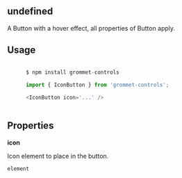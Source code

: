 ## undefined
A Button with a hover effect, all properties of Button apply.
      

## Usage

```javascript

      $ npm install grommet-controls
 
      import { IconButton } from 'grommet-controls';

      <IconButton icon='...' />
    
```

## Properties

**icon**

Icon element to place in the button.

```
element
```
  